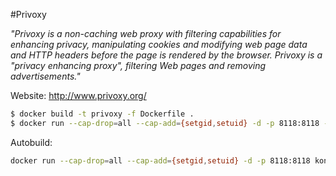 #Privoxy

_"Privoxy is a non-caching web proxy with filtering capabilities for 
enhancing privacy, manipulating cookies and modifying web page data 
and HTTP headers before the page is rendered by the browser. Privoxy 
is a "privacy enhancing proxy", filtering Web pages and removing 
advertisements."_  

Website: http://www.privoxy.org/  

```sh
$ docker build -t privoxy -f Dockerfile .
$ docker run --cap-drop=all --cap-add={setgid,setuid} -d -p 8118:8118 -t privoxy --no-daemon --user privoxy /etc/privoxy/config
```

Autobuild:

```sh
docker run --cap-drop=all --cap-add={setgid,setuid} -d -p 8118:8118 konstruktoid/privoxy --no-daemon --user privoxy /etc/privoxy/config
```
